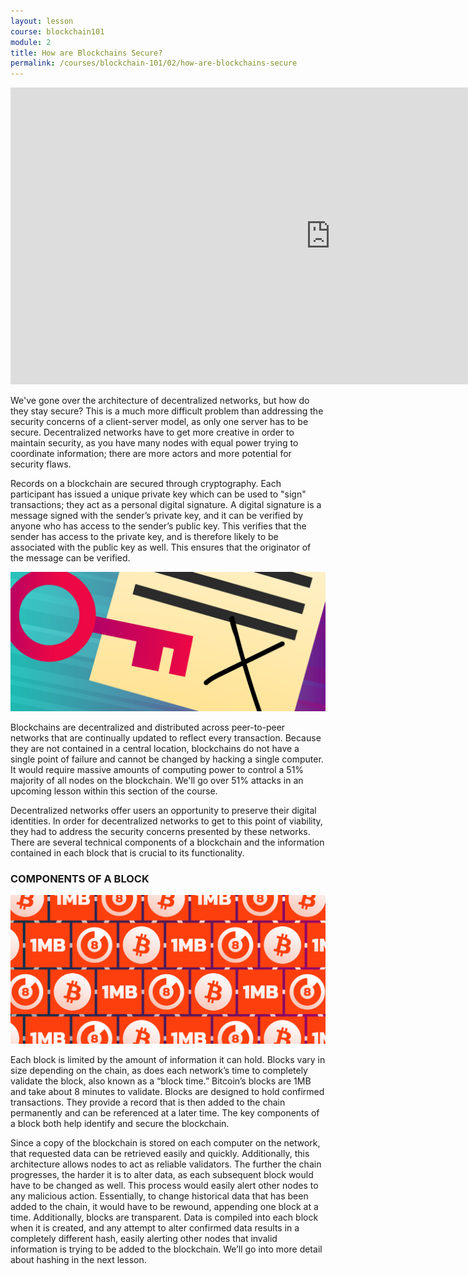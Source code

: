 ```yaml
---
layout: lesson
course: blockchain101
module: 2
title: How are Blockchains Secure?
permalink: /courses/blockchain-101/02/how-are-blockchains-secure
---
```

<div>

<iframe src="https://www.youtube.com/embed/yNycDHwS6gw?rel=0" width="1024" height="475" frameborder="0" allowfullscreen="allowfullscreen"></iframe>

<span class="openingParagraph">We've gone over the architecture of decentralized networks, but how do they stay secure? This is a much more difficult problem than addressing the security concerns of a client-server model, as only one server has to be secure. Decentralized networks have to get more creative in order to maintain security, as you have many nodes with equal power trying to coordinate information; there are more actors and more potential for security flaws. 
</span>

<span style="font-weight: 400;">Records on a blockchain are secured through cryptography. Each participant has issued a unique private key which can be used to "sign" transactions; they act as a personal digital signature. </span><span style="font-weight: 400;">A digital signature is a message signed with the sender’s private key, and it can be verified by anyone who has access to the sender’s public key. This verifies that the sender has access to the private key, and is therefore likely to be associated with the public key as well. This ensures that the originator of the message can be verified. </span>

<img src="/assets/img/courses/blockchain-101/CryptoKey-01.png" />

<span style="font-weight: 400;">Blockchains are decentralized and distributed across peer-to-peer networks that are continually updated to reflect every transaction. Because they are not contained in a central location, blockchains do not have a single point of failure and cannot be changed by hacking a single computer. It would require massive amounts of computing power to control a 51% majority of all nodes on the blockchain. We'll go over 51% attacks in an upcoming lesson within this section of the course.</span>

<span style="font-weight: 400;">Decentralized networks offer users an opportunity to preserve their digital identities. In order for decentralized networks to get to this point of viability, they had to address the security concerns presented by these networks. There are several technical components of a blockchain and the information contained in each block that is crucial to its functionality. </span>

<h3>COMPONENTS OF A BLOCK</h3>

<img src="/assets/img/courses/blockchain-101/BitcoinBlock-01.png" />

<span style="font-weight: 400;">Each block is limited by the amount of information it can hold. Blocks vary in size depending on the chain, as does each network’s time to completely validate the block, also known as a “block time.” Bitcoin’s blocks are 1MB and take about 8 minutes to validate. Blocks are designed to hold confirmed transactions. They provide a record that is then added to the chain permanently and can be referenced at a later time. The key components of a block both help identify and secure the blockchain.</span>

<span style="font-weight: 400;">Since a copy of the blockchain is stored on each computer on the network, that requested data can be retrieved easily and quickly. Additionally, this architecture allows nodes to act as reliable validators. The further the chain progresses, the harder it is to alter data, as each subsequent block would have to be changed as well. This process would easily alert other nodes to any malicious action. Essentially, to change historical data that has been added to the chain, it would have to be rewound, appending one block at a time. Additionally, blocks are transparent. Data is compiled into each block when it is created, and any attempt to alter confirmed data results in a completely different hash, easily alerting other nodes that invalid information is trying to be added to the blockchain. We’ll go into more detail about hashing in the next lesson</span><span style="font-weight: 400;">.</span>
<h3></h3>
&nbsp;
